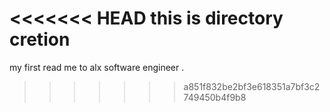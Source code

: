 <<<<<<< HEAD
this is directory cretion
=======
my first read me to alx software engineer .
>>>>>>> a851f832be2bf3e618351a7bf3c2749450b4f9b8
